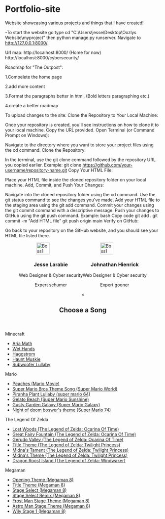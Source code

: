 # Portfolio-site
Website showcasing various projects and things that I have created!


-To start the website go type cd "C:\Users\jesse\Desktop\Oozlys Website\myproject" then python manage.py runserver. Navigate to http://127.0.0.1:8000/.

Url map:
http://localhost:8000/ (Home for now)
http://localhost:8000/cybersecurity/

Roadmap for "The Outpost":

1.Compelete the  home page

2.add more content

3.Format the paragraphs better in html, (Bold letters paragraphing etc,)

4.create a better roadmap



To upload changes to the site: 
Clone the Repository to Your Local Machine:

Once your repository is created, you'll see instructions on how to clone it to your local machine. Copy the URL provided.
Open Terminal (or Command Prompt on Windows):

Navigate to the directory where you want to store your project files using the cd command.
Clone the Repository:

In the terminal, use the git clone command followed by the repository URL you copied earlier.
Example: git clone https://github.com/your-username/repository-name.git
Copy Your HTML File:

Place your HTML file inside the cloned repository folder on your local machine.
Add, Commit, and Push Your Changes:

Navigate into the cloned repository folder using the cd command.
Use the git status command to see the changes you've made.
Add your HTML file to the staging area using the git add command.
Commit your changes using the git commit command with a descriptive message.
Push your changes to GitHub using the git push command.
Example:
bash
Copy code
git add .
git commit -m "Add HTML file"
git push origin main
Verify on GitHub:

Go back to your repository on the GitHub website, and you should see your HTML file listed there.



<!-- Fifth row -->

<div class="w3-row" style="display: flex; justify-content: center; align-items: center;"><br>

  <div class="w3-quarter" style="display: flex; flex-direction: column; align-items: center;">
    <img src="{% static 'images/wizard.png' %}" alt="Boss1" style="width: 45%;" class="w3-circle w3-hover-opacity">
    <div style="text-align: center;">
      <h3>Jesse Larabie</h3>
      <p>Web Designer & Cyber security</p>
      <p>Expert schumer</p>
    </div>
  </div>

  <div class="w3-quarter" style="display: flex; flex-direction: column; align-items: center;">
    <img src="{% static 'images/nukee.webp' %}" alt="Boss1" style="width: 45%;" class="w3-circle w3-hover-opacity">
    <div style="text-align: center;">
      <h3>Johnathan Hienrick</h3>
      <p>Web Designer & Cyber security</p>
      <p>Expert gooner</p>
    </div>
  </div>

</div>


<!-- Modal popup for song selection -->
<div id="songModal" class="w3-modal">
    <div class="w3-modal-content w3-card-4">
      <header class="w3-container w3-teal">
        <span onclick="closeSongPopup()" class="w3-button w3-teal w3-display-topright">&times;</span>
        <h2>Choose a Song</h2>
      </header>
      <div class="w3-container">
        <div>
          <p>Minecraft</p>
          <ul>
            <li><a href="#" onclick="changeSong('{% static 'images/aria_math.mp3' %}'); return false;">Aria Math</a></li>
            <li><a href="#" onclick="changeSong('{% static 'images/wethands.mp3' %}'); return false;">Wet Hands</a></li>
            <li><a href="#" onclick="changeSong('{% static 'images/haggstrom.mp3' %}'); return false;">Haggstrom</a></li>
            <li><a href="#" onclick="changeSong('{% static 'images/haunt_muskie.mp3' %}'); return false;">Haunt Muskie</a></li>
            <li><a href="#" onclick="changeSong('{% static 'images/subwoofer.mp3' %}'); return false;">Subwoofer Lullaby</a></li>
          </ul>
        </div>
        <div>
          <p>Mario</p>
          <ul>
            <li><a href="#" onclick="changeSong('{% static 'images/Bowser_Peaches.mp3' %}'); return false;">Peaches (Mario Movie)</a></li>
            <li><a href="#" onclick="changeSong('{% static 'images/Super_mario_bros_theme_song.mp3' %}'); return false;">Super Mario Bros Theme Song (Super Mario World)</a></li>
            <li><a href="#" onclick="changeSong('{% static 'images/Piranha_Plants_Lullaby.mp3' %}'); return false;">Piranha Plant Lullaby (super mario 64)</a></li>
            <li><a href="#" onclick="changeSong('{% static 'images/Gelato_Beach.mp3' %}'); return false;">Gelato Beach (Super Mario Sunshine)</a></li>
            <li><a href="#" onclick="changeSong('{% static 'images/Gusty_Garden_Galaxy.mp3' %}'); return false;">Gusty Garden Galaxy (Super Mario Galaxy)</a></li>
            <li><a href="#" onclick="changeSong('{% static 'images/Night_Of_Doom_Bowsers_Sky_Palace_Theme.mp3' %}'); return false;">Night of doom boswer's theme (Super Mario 74)</a></li>
          </ul>
        </div>
        <div>
          <p>The Legend Of Zelda</p>
          <ul>
            <li><a href="#" onclick="changeSong('{% static 'images/lost_woods.mp3' %}'); return false;">Lost Woods (The Legend of Zelda: Ocarina Of Time)</a></li>
            <li><a href="#" onclick="changeSong('{% static 'images/Great_fairy.mp3' %}'); return false;">Great Fairy Fountain (The Legend of Zelda: Ocarina Of Time)</a></li>
            <li><a href="#" onclick="changeSong('{% static 'images/gerudo_valley.mp3' %}'); return false;">Gerudo Valley (The Legend of Zelda: Ocarina Of Time)</a></li>
            <li><a href="#" onclick="changeSong('{% static 'images/title_theme.mp3' %}'); return false;">Title Theme (The Legend of Zelda: Twilight Princess)</a></li>
            <li><a href="#" onclick="changeSong('{% static 'images/Midnas_Lament.mp3' %}'); return false;">Midna's Tament (The Legend of Zelda: Twilight Princess)</a></li>
            <li><a href="#" onclick="changeSong('{% static 'images/midnas_theme.mp3' %}'); return false;">Midna's Theme (The Legend of Zelda: Twilight Princess)</a></li>
            <li><a href="#" onclick="changeSong('{% static 'images/dragon.mp3' %}'); return false;">Dragon Roost Island (The Legend of Zelda: Windwaker)</a></li>
          </ul>
        </div>
        <p>Megaman</p>
          <ul>
            <li><a href="#" onclick="changeSong('{% static 'images/opening.mp3' %}'); return false;">Opening Theme (Megaman 8)</a></li>
            <li><a href="#" onclick="changeSong('{% static 'images/Title_Theme _megaman.mp3' %}'); return false;">Title Theme (Megaman 8)</a></li>
            <li><a href="#" onclick="changeSong('{% static 'images/Stage_Select1.mp3' %}'); return false;">Stage Select (Megaman 8)</a></li>
            <li><a href="#" onclick="changeSong('{% static 'images/Stage_Select_Sega_Genesis_remix.mp3' %}'); return false;">Stage Select Remix (Megaman 8)</a></li>
            <li><a href="#" onclick="changeSong('{% static 'images/Frost_Man.mp3' %}'); return false;">Frost Man Stage Theme (Megaman 8)</a></li>
            <li><a href="#" onclick="changeSong('{% static 'images/astro_man.mp3' %}'); return false;">Astro Man Stage Theme (Megaman 8)</a></li>
            <li><a href="#" onclick="changeSong('{% static 'images/Wily_Stage1.mp3' %}'); return false;">Wily Stage 1 (Megaman 8)</a></li>
          </ul>
        </div>
        <div>
      </div>
    </div>
  </div>
  













